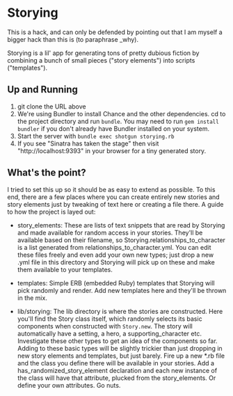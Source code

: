 Storying
=============

This is a hack, and can only be defended by pointing out that I am myself a bigger hack than this is (to paraphrase _why).

Storying is a lil' app for generating tons of pretty dubious fiction by combining a bunch of small pieces ("story elements") into scripts ("templates").

Up and Running
-------------
1. git clone the URL above
2. We're using Bundler to install Chance and the other dependencies. cd to the project directory and run `bundle`. You may need to run `gem install bundler` if you don't already have Bundler installed on your system.
3. Start the server with `bundle exec shotgun storying.rb`
4. If you see "Sinatra has taken the stage" then visit "http://localhost:9393" in your browser for a tiny generated story.

What's the point?
-------------
I tried to set this up so it should be as easy to extend as possible.  To this end, there are a few places where you can create entirely new stories and story elements just by tweaking of text here or creating a file there.  A guide to how the project is layed out:

- story_elements: These are lists of text snippets that are read by Storying and made available for random access in your stories. They'll be available based on their filename, so Storying.relationships_to_character is a list generated from relationships_to_character.yml.  You can edit these files freely and even add your own new types; just drop a new .yml file in this directory and Storying will pick up on these and make them available to your templates.

- templates: Simple ERB (embedded Ruby) templates that Storying will pick randomly and render.  Add new templates here and they'll be thrown in the mix.

- lib/storying: The lib directory is where the stories are constructed.  Here you'll find the Story class itself, which randomly selects its basic components when constructed with `Story.new`.  The story will automatically have a setting, a hero, a supporting_character etc.  Investigate these other types to get an idea of the components so far. Adding to these basic types will be slightly trickier than just dropping in new story elements and templates, but just barely.  Fire up a new *.rb file and the class you define there will be available in your stories.  Add a has_randomized_story_element declaration and each new instance of the class will have that attribute, plucked from the story_elements.  Or define your own attributes. Go nuts.

